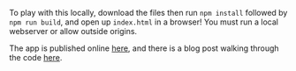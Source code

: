To play with this locally, download the files then run `npm install` followed by `npm run build`, and open up `index.html` in a browser! You must run a local webserver or allow outside origins.

The app is published online [here](http://blog.krawaller.se/reduxfirebasedemo/), and there is a blog post walking through the code [here](http://blog.krawaller.se/posts/a-react-redux-firebase-app-with-authentication/).
